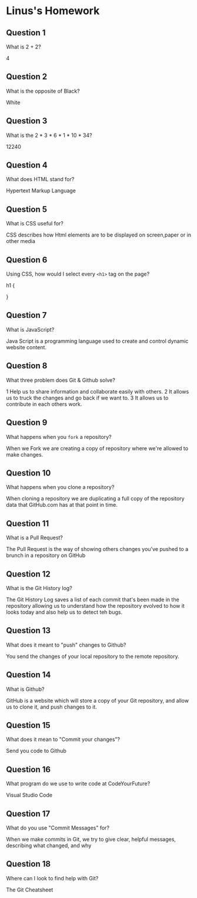# Linus's Homework

## Question 1

What is 2 + 2?

4

## Question 2

What is the opposite of Black?

White

## Question 3

What is the  2 * 3 * 6 * 1 * 10 * 34?

12240

## Question 4 

What does HTML stand for?

Hypertext Markup Language

## Question 5

What is CSS useful for?

CSS describes how Html elements are to be displayed on screen,paper or in other media

## Question 6

Using CSS, how would I select every `<h1>` tag on the page?

h1 {

 }


## Question 7

What is JavaScript?

Java Script is a programming language used to create and control dynamic website content.
## Question 8

What three problem does Git & Github solve?

  1 Help us to share information and collaborate easily with others.
  2 It allows us to truck the changes  and go back if we  want to.
  3 It allows us to contribute in each others work. 


## Question 9

What happens when you `fork` a repository?

 When we Fork we are creating a copy of repository  where we're allowed to make changes.

## Question 10 

What happens when you clone a repository?

When cloning a repository we are duplicating a full copy of the repository data that GitHub.com has at  that point in time. 

## Question 11

What is a Pull Request?

The Pull Request is the way of showing others changes you've pushed to a brunch in a repository on GitHub
## Question 12

What is the Git History log?

The Git History Log saves a list of each commit that's been made in the repository allowing us to understand how the repository evolved to how it looks today and also help us to detect teh bugs.

## Question 13

What does it meant to "push" changes to Github?

You send the changes of your local repository to the remote repository.

## Question 14

What is Github?

GitHub is a website which will store a copy of your Git repository, and allow us to clone it, and push changes to it.

## Question 15

What does it mean to "Commit your changes"?

Send you code to Github

## Question 16

What program do we use to write code at CodeYourFuture?

Visual Studio Code

## Question 17

What do you use "Commit Messages" for?

When we make commits in Git, we try to give clear, helpful messages, describing what changed, and why

## Question 18

Where can I look to find help with Git?

The Git Cheatsheet
